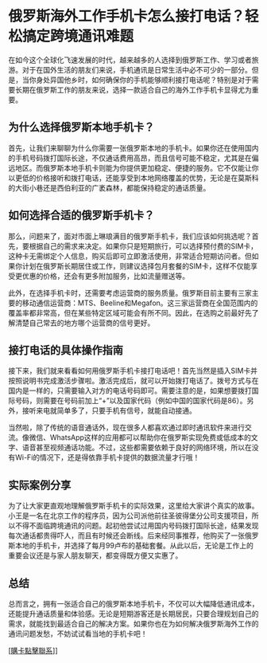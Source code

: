 # 俄罗斯海外工作手机卡怎么接打电话？轻松搞定跨境通讯难题

在如今这个全球化飞速发展的时代，越来越多的人选择到俄罗斯工作、学习或者旅游。对于在国外生活的朋友们来说，手机通讯是日常生活中必不可少的一部分。但是，当你身处异国他乡时，如何确保你的手机能够顺利接打电话呢？特别是对于需要长期在俄罗斯工作的朋友来说，选择一款适合自己的海外工作手机卡显得尤为重要。

## 为什么选择俄罗斯本地手机卡？

首先，让我们来聊聊为什么你需要一张俄罗斯本地的手机卡。如果你还在使用国内的手机号码拨打国际长途，不仅通话费用高昂，而且信号可能不稳定，尤其是在偏远地区。而俄罗斯本地手机卡则能为你提供更加稳定、便捷的服务。它不仅能让你以更低的价格接听和拨打电话，还能享受到本地网络覆盖的优势，无论是在莫斯科的大街小巷还是西伯利亚的广袤森林，都能保持稳定的通话质量。

## 如何选择合适的俄罗斯手机卡？

那么，问题来了，面对市面上琳琅满目的俄罗斯手机卡，我们应该如何挑选呢？首先，要根据自己的需求来决定。如果你只是短期旅行，可以选择预付费的SIM卡，这种卡无需绑定个人信息，购买后即可立即激活使用，非常适合短期访问者。但如果你计划在俄罗斯长期居住或工作，则建议选择包月套餐的SIM卡，这样不仅能享受更优惠的价格，还会有更多附加服务，比如流量赠送等。

此外，在选择手机卡时，还需要考虑运营商的服务质量。俄罗斯目前主要有三家主要的移动通信运营商：MTS、Beeline和Megafon。这三家运营商在全国范围内的覆盖率都非常高，但在某些特定区域可能会有所不同。因此，在选购之前最好先了解清楚自己常去的地方哪个运营商的信号更好。

## 接打电话的具体操作指南

接下来，我们就来看看如何用俄罗斯手机卡接打电话吧！首先当然是插入SIM卡并按照说明书完成激活步骤啦。激活完成后，就可以开始拨打电话了。拨号方式与在国内是一样的，只需要输入对方的电话号码即可。需要注意的是，如果想要拨打国际号码，则需要在号码前加上“+”以及国家代码（例如中国的国家代码是86）。另外，接听来电就简单多了，只要手机有信号，就能自动接通。

当然啦，除了传统的语音通话外，现在很多人都喜欢通过即时通讯软件来进行交流。像微信、WhatsApp这样的应用都可以帮助你在俄罗斯实现免费或低成本的文字、语音甚至视频通话功能。不过，这些都需要依赖于良好的网络环境，所以在没有Wi-Fi的情况下，还是得依靠手机卡提供的数据流量才行哦！

## 实际案例分享

为了让大家更直观地理解俄罗斯手机卡的实际效果，这里给大家讲个真实的故事。小王是一名在北京工作的程序员，因为公司派他前往圣彼得堡分公司支援项目，所以不得不面临跨境通讯的问题。起初他尝试过用国内号码拨打国际长途，结果发现每次通话都贵得吓人，而且有时候还会断线。后来经同事推荐，他购买了一张俄罗斯本地的手机卡，并选择了每月99卢布的基础套餐。从此以后，无论是工作上的重要会议还是与家人朋友聊天，都变得既方便又实惠了。

## 总结

总而言之，拥有一张适合自己的俄罗斯本地手机卡，不仅可以大幅降低通讯成本，还能提升通话质量和体验感。无论是短期游客还是长期居民，只要合理规划自己的需求，就能找到最适合自己的解决方案。如果你也在为如何解决俄罗斯海外工作的通讯问题发愁，不妨试试看当地的手机卡吧！

[[購卡點擊聯系](https://t.me/s/esim1088)]]